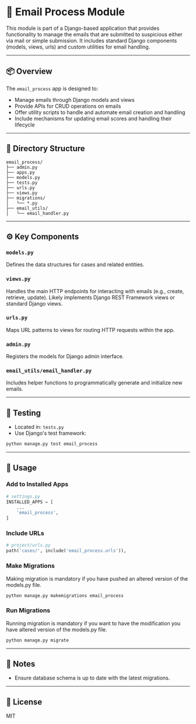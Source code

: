 # 🧳 Email Process Module

This module is part of a Django-based application that provides functionality to manage the emails that are submitted to suspicious either via mail or simple submission. It includes standard Django components (models, views, urls) and custom utilities for email handling.

---

## 📦 Overview

The `email_process` app is designed to:

- Manage emails through Django models and views
- Provide APIs for CRUD operations on emails
- Offer utility scripts to handle and automate email creation and handling
- Include mechanisms for updating email scores and handling their lifecycle

---

## 🧩 Directory Structure

```
email_process/
├── admin.py
├── apps.py
├── models.py
├── tests.py
├── urls.py
├── views.py
├── migrations/
│   └── *.py
├── email_utils/
│   └── email_handler.py
```

---

## ⚙️ Key Components

### `models.py`
Defines the data structures for cases and related entities.

### `views.py`
Handles the main HTTP endpoints for interacting with emails (e.g., create, retrieve, update). Likely implements Django REST Framework views or standard Django views.

### `urls.py`
Maps URL patterns to views for routing HTTP requests within the app.

### `admin.py`
Registers the models for Django admin interface.

### `email_utils/email_handler.py`
Includes helper functions to programmatically generate and initialize new emails.

---

## 🧪 Testing

- Located in: `tests.py`
- Use Django's test framework:
```bash
python manage.py test email_process
```

---

## 🔧 Usage

### Add to Installed Apps
```python
# settings.py
INSTALLED_APPS = [
    ...
    'email_process',
]
```

### Include URLs
```python
# project/urls.py
path('cases/', include('email_process.urls')),
```

### Make Migrations

Making migration is mandatory if you have pushed an altered version of the models.py file.

```bash
python manage.py makemigrations email_process
```

### Run Migrations

Running migration is mandatory if you want to have the modification you have altered version of the models.py file.

```bash
python manage.py migrate
```

---

## 📌 Notes

- Ensure database schema is up to date with the latest migrations.

---

## 📄 License

MIT
